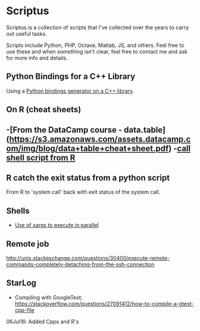Scriptus
========

Scriptus is a collection of scripts that I've collected over the years to 
carry out useful tasks. 

Scripts include Python, PHP, Octave, Matlab, JS, and others. Feel free to use these
and when something isn't clear, feel free to contact me and ask for more info and
details.

## Python Bindings for a C++ Library

Using a [Python bindings generator on a C++ library](docs/PythonBindingsGenCpp.md).

## On R (cheat sheets)
-[From the DataCamp course - data.table] (https://s3.amazonaws.com/assets.datacamp.com/img/blog/data+table+cheat+sheet.pdf)
-[call shell script from R](http://www.cureffi.org/2014/01/15/running-r-batch-mode-linux/)
  - 
## R catch the exit status from a python script
From R to 'system call' back with exit status of the system call.

## Shells

- [Use of xargs to execute in parallel](http://stackoverflow.com/questions/3737740/is-there-a-better-way-to-run-a-command-n-times-in-bash)


## Remote job
http://unix.stackexchange.com/questions/30400/execute-remote-commands-completely-detaching-from-the-ssh-connection

## StarLog
- Compiling with GoogleTest; https://stackoverflow.com/questions/27091412/how-to-compile-a-gtest-cpp-file 

06Jul16: Added Cpps and R's
